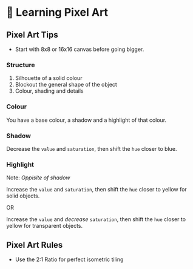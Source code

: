 # :notebook_with_decorative_cover: Learning Pixel Art

## Pixel Art Tips

- Start with 8x8 or 16x16 canvas before going bigger.

### Structure

1. Silhouette of a solid colour
2. Blockout the general shape of the object
3. Colour, shading and details

### Colour

You have a base colour, a shadow and a highlight of that colour.

### Shadow

Decrease the `value` and `saturation`, then shift the `hue` closer to blue.

### Highlight

Note: _Oppisite of shadow_

Increase the `value` and `saturation`, then shift the `hue` closer to yellow for solid objects.

OR

Increase the `value` and _decrease_ `saturation`, then shift the `hue` closer to yellow for transparent objects.

## Pixel Art Rules

- Use the 2:1 Ratio for perfect isometric tiling
